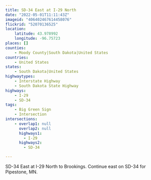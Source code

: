 ```yaml
---
title: SD-34 East at I-29 North
date: "2022-05-01T11:11:43Z"
imageid: "406402467614458076"
flickrid: "52070136525"
location:
    latitude: 43.978992
    longitude: -96.75723
places: []
counties:
    - Moody County|South Dakota|United States
countries:
    - United States
states:
    - South Dakota|United States
highwaytypes:
    - Interstate Highway
    - South Dakota State Highway
highways:
    - I-29
    - SD-34
tags:
    - Big Green Sign
    - Intersection
intersections:
    - overlap1: null
      overlap2: null
      highways1:
        - I-29
      highways2:
        - SD-34

---
```

SD-34 East at I-29 North to Brookings.  Continue east on SD-34 for Pipestone, MN.